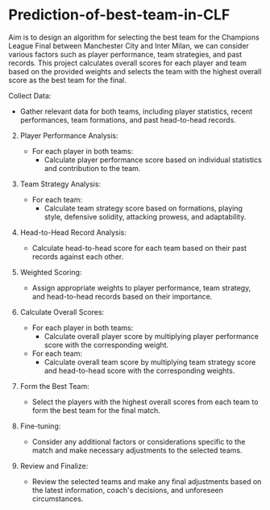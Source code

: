 # Prediction-of-best-team-in-CLF
Aim is to design an algorithm for selecting the best team for the Champions League Final between Manchester City and Inter Milan, we can consider various factors such as player performance, team strategies, and past records. This project calculates overall scores for each player and team based on the provided weights and selects the team with the highest overall score as the best team for the final.

Collect Data:
   - Gather relevant data for both teams, including player statistics, recent performances, team formations, and past head-to-head records.

2. Player Performance Analysis:
   - For each player in both teams:
     - Calculate player performance score based on individual statistics and contribution to the team.

3. Team Strategy Analysis:
   - For each team:
     - Calculate team strategy score based on formations, playing style, defensive solidity, attacking prowess, and adaptability.

4. Head-to-Head Record Analysis:
   - Calculate head-to-head score for each team based on their past records against each other.

5. Weighted Scoring:
   - Assign appropriate weights to player performance, team strategy, and head-to-head records based on their importance.

6. Calculate Overall Scores:
   - For each player in both teams:
     - Calculate overall player score by multiplying player performance score with the corresponding weight.
   - For each team:
     - Calculate overall team score by multiplying team strategy score and head-to-head score with the corresponding weights.

7. Form the Best Team:
   - Select the players with the highest overall scores from each team to form the best team for the final match.

8. Fine-tuning:
   - Consider any additional factors or considerations specific to the match and make necessary adjustments to the selected teams.

9. Review and Finalize:
   - Review the selected teams and make any final adjustments based on the latest information, coach's decisions, and unforeseen circumstances.

